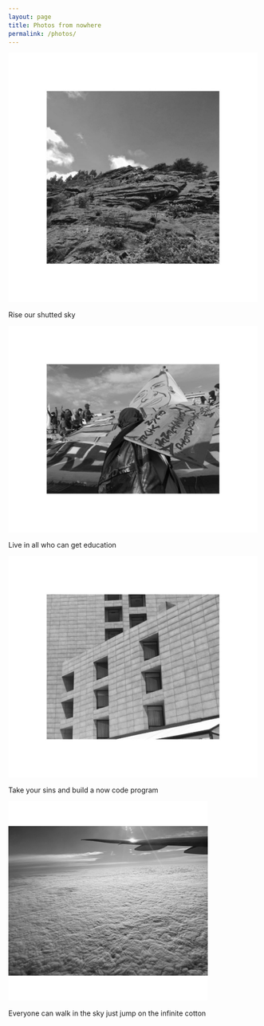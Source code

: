 ```yaml
---
layout: page
title: Photos from nowhere
permalink: /photos/
---
```



<img src="/images/Photo 5.JPG" alt="portrait" width="500"/>


Rise our shutted sky

<img src="/images/Photo 4.JPG" alt="portrait" width="500"/>


Live in all who can get education 


<img src="/images/Photo3.JPG" alt="portrait" width="500"/>


Take your sins and build a now code program


<img src="/images/Photo 1.JPG" alt="portrait" width="400"/>



Everyone can walk in the sky
just jump on the infinite cotton
